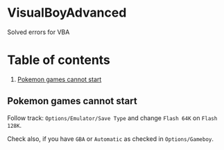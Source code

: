 # VisualBoyAdvanced

Solved errors for VBA

# Table of contents
1. [Pokemon games cannot start](#pokemon-games-cannot-start)


## Pokemon games cannot start
Follow track:
`Options/Emulator/Save Type` and change `Flash 64K` on `Flash 128K`.

Check also, if you have `GBA` or `Automatic` as checked in `Options/Gameboy`.
